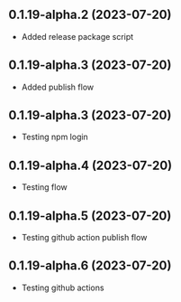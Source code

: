## 0.1.19-alpha.2 (2023-07-20)
- Added release package script

## 0.1.19-alpha.3 (2023-07-20)
- Added publish flow

## 0.1.19-alpha.3 (2023-07-20)
- Testing npm login

## 0.1.19-alpha.4 (2023-07-20)
- Testing flow

## 0.1.19-alpha.5 (2023-07-20)
- Testing github action publish flow

## 0.1.19-alpha.6 (2023-07-20)
- Testing github actions

